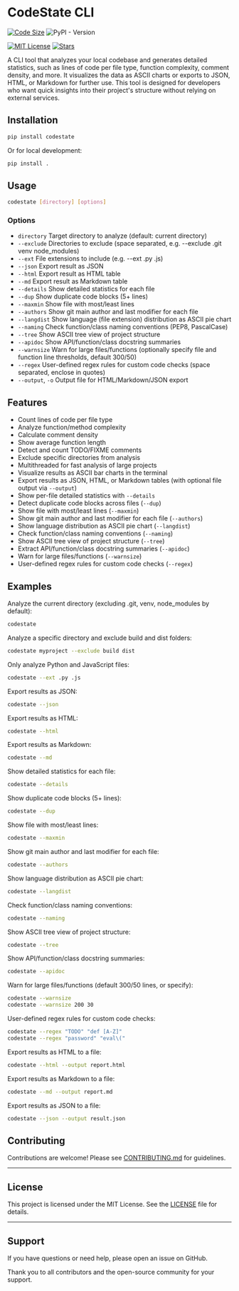# CodeState CLI

[![Code Size](https://img.shields.io/github/languages/code-size/HenryLok0/CodeState?style=flat-square&logo=github)](https://github.com/HenryLok0/CodeState)
![PyPI - Version](https://img.shields.io/pypi/v/CodeState)

[![MIT License](https://img.shields.io/github/license/HenryLok0/CodeState?style=flat-square)](LICENSE)
[![Stars](https://img.shields.io/github/stars/HenryLok0/CodeState?style=flat-square)](https://github.com/HenryLok0/CodeState/stargazers)

A CLI tool that analyzes your local codebase and generates detailed statistics, such as lines of code per file type, function complexity, comment density, and more. It visualizes the data as ASCII charts or exports to JSON, HTML, or Markdown for further use. This tool is designed for developers who want quick insights into their project's structure without relying on external services.

## Installation

```bash
pip install codestate
```

Or for local development:

```bash
pip install .
```

## Usage

```bash
codestate [directory] [options]
```

### Options
- `directory`         Target directory to analyze (default: current directory)
- `--exclude`         Directories to exclude (space separated, e.g. --exclude .git venv node_modules)
- `--ext`             File extensions to include (e.g. --ext .py .js)
- `--json`            Export result as JSON
- `--html`            Export result as HTML table
- `--md`              Export result as Markdown table
- `--details`         Show detailed statistics for each file
- `--dup`             Show duplicate code blocks (5+ lines)
- `--maxmin`          Show file with most/least lines
- `--authors`         Show git main author and last modifier for each file
- `--langdist`        Show language (file extension) distribution as ASCII pie chart
- `--naming`          Check function/class naming conventions (PEP8, PascalCase)
- `--tree`            Show ASCII tree view of project structure
- `--apidoc`          Show API/function/class docstring summaries
- `--warnsize`        Warn for large files/functions (optionally specify file and function line thresholds, default 300/50)
- `--regex`           User-defined regex rules for custom code checks (space separated, enclose in quotes)
- `--output`, `-o`      Output file for HTML/Markdown/JSON export

## Features
- Count lines of code per file type
- Analyze function/method complexity
- Calculate comment density
- Show average function length
- Detect and count TODO/FIXME comments
- Exclude specific directories from analysis
- Multithreaded for fast analysis of large projects
- Visualize results as ASCII bar charts in the terminal
- Export results as JSON, HTML, or Markdown tables (with optional file output via `--output`)
- Show per-file detailed statistics with `--details`
- Detect duplicate code blocks across files (`--dup`)
- Show file with most/least lines (`--maxmin`)
- Show git main author and last modifier for each file (`--authors`)
- Show language distribution as ASCII pie chart (`--langdist`)
- Check function/class naming conventions (`--naming`)
- Show ASCII tree view of project structure (`--tree`)
- Extract API/function/class docstring summaries (`--apidoc`)
- Warn for large files/functions (`--warnsize`)
- User-defined regex rules for custom code checks (`--regex`)

## Examples

Analyze the current directory (excluding .git, venv, node_modules by default):
```bash
codestate
```

Analyze a specific directory and exclude build and dist folders:
```bash
codestate myproject --exclude build dist
```

Only analyze Python and JavaScript files:
```bash
codestate --ext .py .js
```

Export results as JSON:
```bash
codestate --json
```

Export results as HTML:
```bash
codestate --html
```

Export results as Markdown:
```bash
codestate --md
```

Show detailed statistics for each file:
```bash
codestate --details
```

Show duplicate code blocks (5+ lines):
```bash
codestate --dup
```

Show file with most/least lines:
```bash
codestate --maxmin
```

Show git main author and last modifier for each file:
```bash
codestate --authors
```

Show language distribution as ASCII pie chart:
```bash
codestate --langdist
```

Check function/class naming conventions:
```bash
codestate --naming
```

Show ASCII tree view of project structure:
```bash
codestate --tree
```

Show API/function/class docstring summaries:
```bash
codestate --apidoc
```

Warn for large files/functions (default 300/50 lines, or specify):
```bash
codestate --warnsize
codestate --warnsize 200 30
```

User-defined regex rules for custom code checks:
```bash
codestate --regex "TODO" "def [A-Z]"
codestate --regex "password" "eval\("
```

Export results as HTML to a file:
```bash
codestate --html --output report.html
```

Export results as Markdown to a file:
```bash
codestate --md --output report.md
```

Export results as JSON to a file:
```bash
codestate --json --output result.json
```

## Contributing

Contributions are welcome! Please see [CONTRIBUTING.md](CONTRIBUTING.md) for guidelines.

---

## License

This project is licensed under the MIT License. See the [LICENSE](LICENSE) file for details.

---

## Support

If you have questions or need help, please open an issue on GitHub.

Thank you to all contributors and the open-source community for your support.